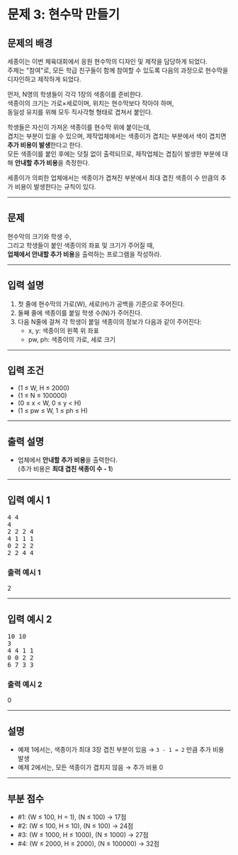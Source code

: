 # 문제 3: 현수막 만들기

## 문제의 배경

세종이는 이번 체육대회에서 응원 현수막의 디자인 및 제작을 담당하게 되었다.  
주제는 "참여"로, 모든 학급 친구들이 함께 참여할 수 있도록 다음의 과정으로 현수막을 디자인하고 제작하게 되었다.

먼저, N명의 학생들이 각각 1장의 색종이를 준비한다.  
색종이의 크기는 가로×세로이며, 위치는 현수막보다 작아야 하며,  
동일성 유지를 위해 모두 직사각형 형태로 겹쳐서 붙인다.

학생들은 자신이 가져온 색종이를 현수막 위에 붙이는데,  
겹치는 부분이 있을 수 있으며, 제작업체에서는 색종이가 겹치는 부분에서 색이 겹치면 **추가 비용이 발생**한다고 한다.  
모든 색종이를 붙인 후에는 덧칠 없이 출력되므로, 제작업체는 겹침이 발생한 부분에 대해 **안내할 추가 비용**을 측정한다.

세종이가 의뢰한 업체에서는 색종이가 겹쳐진 부분에서 최대 겹친 색종이 수 만큼의 추가 비용이 발생한다는 규칙이 있다.

---

## 문제

현수막의 크기와 학생 수,  
그리고 학생들이 붙인 색종이의 좌표 및 크기가 주어질 때,  
**업체에서 안내할 추가 비용**을 출력하는 프로그램을 작성하라.

---

## 입력 설명

1. 첫 줄에 현수막의 가로(W), 세로(H)가 공백을 기준으로 주어진다.
2. 둘째 줄에 색종이를 붙일 학생 수(N)가 주어진다.
3. 다음 N줄에 걸쳐 각 학생이 붙일 색종이의 정보가 다음과 같이 주어진다:
   - x, y: 색종이의 왼쪽 위 좌표
   - pw, ph: 색종이의 가로, 세로 크기

---

## 입력 조건

- (1 ≤ W, H ≤ 2000)
- (1 ≤ N ≤ 100000)
- (0 ≤ x < W, 0 ≤ y < H)
- (1 ≤ pw ≤ W, 1 ≤ ph ≤ H)

---

## 출력 설명

- 업체에서 **안내할 추가 비용**을 출력한다.  
  (추가 비용은 **최대 겹친 색종이 수 - 1**)

---

## 입력 예시 1
<pre>
4 4
4
2 2 2 4
4 1 1 1
0 2 2 2
2 2 4 4
</pre>

### 출력 예시 1
2

---

## 입력 예시 2
<pre>
10 10
3
4 4 1 1
0 0 2 2
6 7 3 3
</pre>

### 출력 예시 2
0

---

## 설명

- 예제 1에서는, 색종이가 최대 3장 겹친 부분이 있음 → `3 - 1 = 2` 만큼 추가 비용 발생
- 예제 2에서는, 모든 색종이가 겹치지 않음 → 추가 비용 0

---

## 부분 점수

- #1: (W ≤ 100, H = 1), (N ≤ 100) → 17점
- #2: (W ≤ 100, H ≤ 10), (N ≤ 100) → 24점
- #3: (W ≤ 1000, H ≤ 1000), (N ≤ 1000) → 27점
- #4: (W ≤ 2000, H ≤ 2000), (N ≤ 100000) → 32점